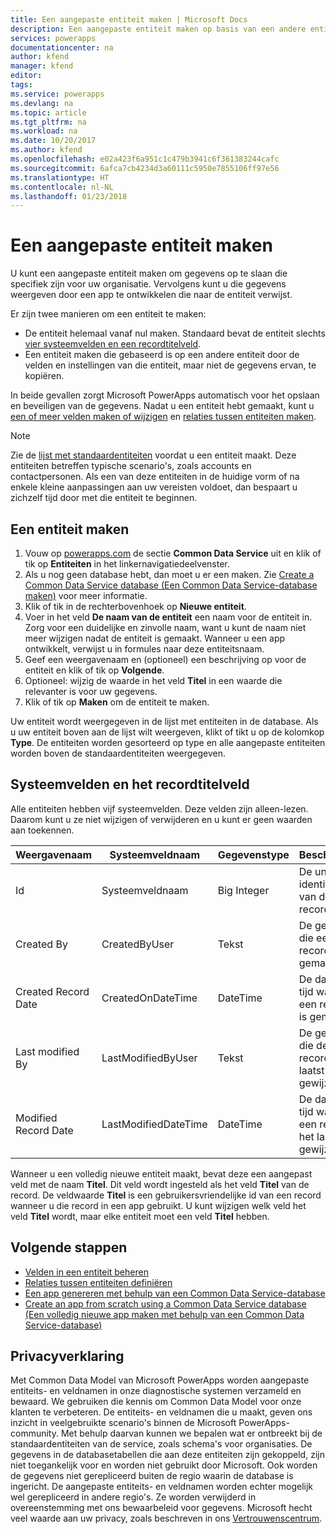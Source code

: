 ```yaml
---
title: Een aangepaste entiteit maken | Microsoft Docs
description: Een aangepaste entiteit maken op basis van een andere entiteit of een volledig nieuwe entiteit maken.
services: powerapps
documentationcenter: na
author: kfend
manager: kfend
editor: 
tags: 
ms.service: powerapps
ms.devlang: na
ms.topic: article
ms.tgt_pltfrm: na
ms.workload: na
ms.date: 10/20/2017
ms.author: kfend
ms.openlocfilehash: e02a423f6a951c1c479b3941c6f361383244cafc
ms.sourcegitcommit: 6afca7cb4234d3a60111c5950e7855106ff97e56
ms.translationtype: HT
ms.contentlocale: nl-NL
ms.lasthandoff: 01/23/2018
---
```

# <a name="create-a-custom-entity"></a>Een aangepaste entiteit maken
U kunt een aangepaste entiteit maken om gegevens op te slaan die specifiek zijn voor uw organisatie. Vervolgens kunt u die gegevens weergeven door een app te ontwikkelen die naar de entiteit verwijst.

Er zijn twee manieren om een entiteit te maken:

* De entiteit helemaal vanaf nul maken. Standaard bevat de entiteit slechts [vier systeemvelden en een recordtitelveld](data-platform-create-entity.md#system-fields-and-the-record-title-field).
* Een entiteit maken die gebaseerd is op een andere entiteit door de velden en instellingen van die entiteit, maar niet de gegevens ervan, te kopiëren.

In beide gevallen zorgt Microsoft PowerApps automatisch voor het opslaan en beveiligen van de gegevens. Nadat u een entiteit hebt gemaakt, kunt u [een of meer velden maken of wijzigen](data-platform-manage-fields.md) en [relaties tussen entiteiten maken](data-platform-entity-lookup.md).

> [!NOTE]
> Zie de [lijst met standaardentiteiten](data-platform-intro.md#standard-entities) voordat u een entiteit maakt. Deze entiteiten betreffen typische scenario's, zoals accounts en contactpersonen. Als een van deze entiteiten in de huidige vorm of na enkele kleine aanpassingen aan uw vereisten voldoet, dan bespaart u zichzelf tijd door met die entiteit te beginnen.

## <a name="create-an-entity"></a>Een entiteit maken
1. Vouw op [powerapps.com](https://web.powerapps.com) de sectie **Common Data Service** uit en klik of tik op **Entiteiten** in het linkernavigatiedeelvenster.
2. Als u nog geen database hebt, dan moet u er een maken. Zie [Create a Common Data Service database (Een Common Data Service-database maken)](create-database.md) voor meer informatie.
3. Klik of tik in de rechterbovenhoek op **Nieuwe entiteit**.
4. Voer in het veld **De naam van de entiteit** een naam voor de entiteit in. Zorg voor een duidelijke en zinvolle naam, want u kunt de naam niet meer wijzigen nadat de entiteit is gemaakt. Wanneer u een app ontwikkelt, verwijst u in formules naar deze entiteitsnaam.
5. Geef een weergavenaam en (optioneel) een beschrijving op voor de entiteit en klik of tik op **Volgende**.
6. Optioneel: wijzig de waarde in het veld **Titel** in een waarde die relevanter is voor uw gegevens.
7. Klik of tik op **Maken** om de entiteit te maken.

Uw entiteit wordt weergegeven in de lijst met entiteiten in de database. Als u uw entiteit boven aan de lijst wilt weergeven, klikt of tikt u op de kolomkop **Type**. De entiteiten worden gesorteerd op type en alle aangepaste entiteiten worden boven de standaardentiteiten weergegeven.

## <a name="system-fields-and-the-record-title-field"></a>Systeemvelden en het recordtitelveld
Alle entiteiten hebben vijf systeemvelden. Deze velden zijn alleen-lezen. Daarom kunt u ze niet wijzigen of verwijderen en u kunt er geen waarden aan toekennen.

| Weergavenaam | Systeemveldnaam | Gegevenstype | Beschrijving |
| --- | --- | --- | --- |
| Id |Systeemveldnaam |Big Integer |De unieke identificatie van de record. |
| Created By |CreatedByUser |Tekst |De gebruiker die een record heeft gemaakt. |
| Created Record Date |CreatedOnDateTime |DateTime |De datum en tijd waarop een record is gemaakt. |
| Last modified By |LastModifiedByUser |Tekst |De gebruiker die de record het laatst heeft gewijzigd. |
| Modified Record Date |LastModifiedDateTime |DateTime |De datum en tijd waarop een record het laatst is gewijzigd. |

Wanneer u een volledig nieuwe entiteit maakt, bevat deze een aangepast veld met de naam **Titel**. Dit veld wordt ingesteld als het veld **Titel** van de record. De veldwaarde **Titel** is een gebruikersvriendelijke id van een record wanneer u die record in een app gebruikt. U kunt wijzigen welk veld het veld **Titel** wordt, maar elke entiteit moet een veld **Titel** hebben.

## <a name="next-steps"></a>Volgende stappen
* [Velden in een entiteit beheren](data-platform-manage-fields.md)
* [Relaties tussen entiteiten definiëren](data-platform-entity-lookup.md)
* [Een app genereren met behulp van een Common Data Service-database](data-platform-create-app.md)
* [Create an app from scratch using a Common Data Service database (Een volledig nieuwe app maken met behulp van een Common Data Service-database)](data-platform-create-app-scratch.md)

## <a name="privacy-notice"></a>Privacyverklaring
Met Common Data Model van Microsoft PowerApps worden aangepaste entiteits- en veldnamen in onze diagnostische systemen verzameld en bewaard.  We gebruiken die kennis om Common Data Model voor onze klanten te verbeteren. De entiteits- en veldnamen die u maakt, geven ons inzicht in veelgebruikte scenario's binnen de Microsoft PowerApps-community. Met behulp daarvan kunnen we bepalen wat er ontbreekt bij de standaardentiteiten van de service, zoals schema's voor organisaties. De gegevens in de databasetabellen die aan deze entiteiten zijn gekoppeld, zijn niet toegankelijk voor en worden niet gebruikt door Microsoft. Ook worden de gegevens niet gerepliceerd buiten de regio waarin de database is ingericht. De aangepaste entiteits- en veldnamen worden echter mogelijk wel gerepliceerd in andere regio's. Ze worden verwijderd in overeenstemming met ons bewaarbeleid voor gegevens. Microsoft hecht veel waarde aan uw privacy, zoals beschreven in ons [Vertrouwenscentrum](https://www.microsoft.com/trustcenter/Privacy/default.aspx).

